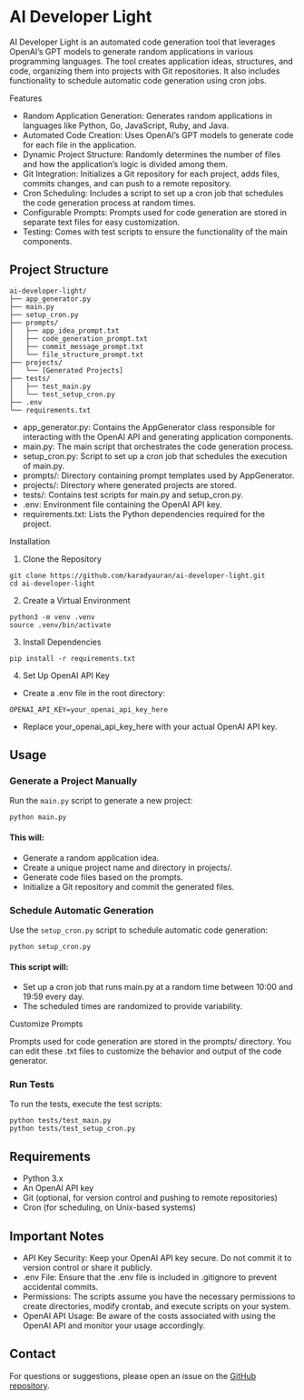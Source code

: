 # AI Developer Light

AI Developer Light is an automated code generation tool that leverages OpenAI’s GPT models to generate random applications in various programming languages. The tool creates application ideas, structures, and code, organizing them into projects with Git repositories. It also includes functionality to schedule automatic code generation using cron jobs.

Features

- Random Application Generation: Generates random applications in languages like Python, Go, JavaScript, Ruby, and Java.
- Automated Code Creation: Uses OpenAI’s GPT models to generate code for each file in the application.
- Dynamic Project Structure: Randomly determines the number of files and how the application’s logic is divided among them.
- Git Integration: Initializes a Git repository for each project, adds files, commits changes, and can push to a remote repository.
- Cron Scheduling: Includes a script to set up a cron job that schedules the code generation process at random times.
- Configurable Prompts: Prompts used for code generation are stored in separate text files for easy customization.
- Testing: Comes with test scripts to ensure the functionality of the main components.

## Project Structure
```
ai-developer-light/
├── app_generator.py
├── main.py
├── setup_cron.py
├── prompts/
│   ├── app_idea_prompt.txt
│   ├── code_generation_prompt.txt
│   ├── commit_message_prompt.txt
│   └── file_structure_prompt.txt
├── projects/
│   └── [Generated Projects]
├── tests/
│   ├── test_main.py
│   └── test_setup_cron.py
├── .env
└── requirements.txt
```

- app_generator.py: Contains the AppGenerator class responsible for interacting with the OpenAI API and generating application components.
- main.py: The main script that orchestrates the code generation process.
- setup_cron.py: Script to set up a cron job that schedules the execution of main.py.
- prompts/: Directory containing prompt templates used by AppGenerator.
- projects/: Directory where generated projects are stored.
- tests/: Contains test scripts for main.py and setup_cron.py.
- .env: Environment file containing the OpenAI API key.
- requirements.txt: Lists the Python dependencies required for the project.

Installation

1. Clone the Repository

```
git clone https://github.com/karadyauran/ai-developer-light.git
cd ai-developer-light
```


2. Create a Virtual Environment

```
python3 -m venv .venv
source .venv/bin/activate
```

3. Install Dependencies

```
pip install -r requirements.txt
```

4.	Set Up OpenAI API Key
 - Create a .env file in the root directory:

```
OPENAI_API_KEY=your_openai_api_key_here
```

- Replace your_openai_api_key_here with your actual OpenAI API key.

## Usage

### Generate a Project Manually

Run the ```main.py``` script to generate a new project:

```python main.py```

#### This will:

 - Generate a random application idea.
 - Create a unique project name and directory in projects/.
 - Generate code files based on the prompts.
 - Initialize a Git repository and commit the generated files.

### Schedule Automatic Generation

Use the ```setup_cron.py``` script to schedule automatic code generation:

```python setup_cron.py```

#### This script will:

- Set up a cron job that runs main.py at a random time between 10:00 and 19:59 every day.
- The scheduled times are randomized to provide variability.

Customize Prompts

Prompts used for code generation are stored in the prompts/ directory. You can edit these .txt files to customize the behavior and output of the code generator.

### Run Tests

To run the tests, execute the test scripts:

```
python tests/test_main.py
python tests/test_setup_cron.py
```

## Requirements

- Python 3.x
- An OpenAI API key
- Git (optional, for version control and pushing to remote repositories)
- Cron (for scheduling, on Unix-based systems)

## Important Notes

- API Key Security: Keep your OpenAI API key secure. Do not commit it to version control or share it publicly.
- .env File: Ensure that the .env file is included in .gitignore to prevent accidental commits.
- Permissions: The scripts assume you have the necessary permissions to create directories, modify crontab, and execute scripts on your system.
- OpenAI API Usage: Be aware of the costs associated with using the OpenAI API and monitor your usage accordingly.

## Contact

For questions or suggestions, please open an issue on the [GitHub repository](https://github.com/karadyauran/ai-developer-light).